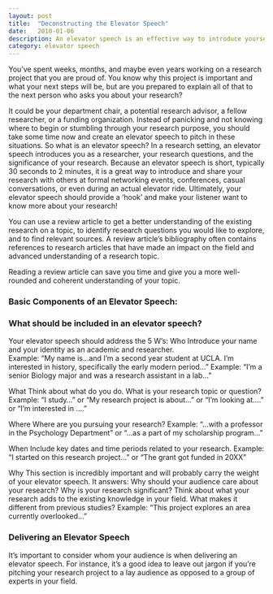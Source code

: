 ```yaml
---
layout: post
title:  "Deconstructing the Elevator Speech"
date:   2010-01-06
description: An elevator speech is an effective way to introduce yourself and your research.
category: elevator speech
---
```


<p class="intro">You’ve spent weeks, months, and maybe even years working on a research project that you are proud of. You know why this project is important and what your next steps will be, but are you prepared to explain all of that to the next person who asks you about your research? 
</p>
<div class="row">
<div class="col s12">
<p>It could be your department chair, a potential research advisor, a fellow researcher, or a funding organization. Instead of panicking and not knowing where to begin or stumbling through your research purpose, you should take some time now and create an elevator speech to pitch in these situations. So what is an elevator speech? In a research setting, an elevator speech introduces you as a researcher, your research questions, and the significance of your research. Because an elevator speech is short, typically 30 seconds to 2 minutes, it is a great way to introduce and share your research with others at formal networking events, conferences, casual conversations, or even during an actual elevator ride. 
Ultimately, your elevator speech should provide a ‘hook’ and make your listener want to know more about your research! </p>

</ul>
</div>

<p>You can use a review article to get a better understanding of the existing research on a topic, to identify research questions you would like to explore, and to find relevant sources. A review article’s bibliography often contains references to research articles that have made an impact on the field and advanced understanding of a research topic. 
</p>

<p>Reading a review article can save you time and give you a more well-rounded and coherent understanding of your topic.</p>

### Basic Components of an Elevator Speech:


### What should be included in an elevator speech? 

Your elevator speech should address the 5 W’s: 
Who
	Introduce your name and your identity as an academic and researcher.  
Example: “My name is...and I’m a second year student at UCLA. I’m interested in history, specifically the early modern period…”
Example: “I’m a senior Biology major and was a research assistant in a lab…” 

What
Think about what do you do. What is your research topic or question? 
Example: “I study…” or “My research project is about…”  or “I’m looking at….” or “I’m interested in ….”

Where
	Where are you pursuing your research? 
Example: “...with a professor in the Psychology Department” or “...as a part of my scholarship program...” 

When
	Include key dates and time periods related to your research.
Example: “I started on this research project…” or “The grant got funded in 20XX” 

Why
	This section is incredibly important and will probably carry the weight of your elevator speech. It answers: Why should your audience care about your research? Why is your research significant? Think about what your research adds to the existing knowledge in your field. What makes it different from previous studies? 
Example: “This project explores an area currently overlooked…” 

### Delivering an Elevator Speech

It’s important to consider whom your audience is when delivering an elevator speech. For instance, it’s a good idea to leave out jargon if you’re pitching your research project to a lay audience as opposed to a group of experts in your field. 



<!-- this was the table approach
<table>
    <tr>
    <th><h4>In primary research articles:</h4></th>
    <th><h4>In review articles:</h4></th>
    </tr>
    <tr>
    <td valign="top">
        <ul class="browser-default">
            <li>the abstracts often talk about performing a study, or conducting an investigation;</li>
            <li>the articles often contain a methods section or describe how the original research was performed;</li>
            <li>the focus is often narrower, investingating specific research questions;</li>
            <li>while most research articles contain a brief literature review in their introduction, it is not the primary purpose of the paper.</li>
        </ul>
    </td>
    <td valign="top" style="vertical-align: top;">
        <ul class="browser-default">
            <li>the abstracts often talk about summarizing existing evidence;</li>
            <li>the articles often do not include a methods section;</li>
            <li>the focus is often on summarizing and analyzing a broad set of questions related to a research area.</li>
        </ul>
    </td>
    </tr>
    <tr>
        <td  valign="top" style="vertical-align: top;" >
        <h5>Primary research article abstract</h5>
        </td>
        <td  valign="top" style="vertical-align: top;" >
        <h5>Review article abstract</h5>
        </td>
    </tr>
    <tr>
        <td  valign="top" style="vertical-align: top;">
        <img class="responsive-img materialboxed imagestep" src="{{ '/assets/img/content/rop-primary-annotated.jpg' | prepend: site.baseurl }}" alt="In the abstract, the authors of this primary research article describe conducting an original study and discuss their findings." data-caption="The abstract for a primary research article discusses a study or investigation.">
        <p style="font-size: small;">Chaudhury, D., Loh, D. H., Dragich, J. M., Hagopian, A., & Colwell, C. S. (2008). Select cognitive deficits in vasoactive intestinal peptide deficient mice. BMC neuroscience, 9(1), 63.</p>
        </td>
        <td valign="top" style="vertical-align: top;">
        <img class="responsive-img materialboxed imagestep" src="{{ '/assets/img/content/rop-review-annotated.jpg' | prepend: site.baseurl }}" alt="In the abstract, the authors of this review article describe their analysis of *multiple* primary research articles and discuss the implications of the current body of research on this topic." data-caption="The abstract for a primary research article discusses a study or investigation.">
        <p style="font-size: small;">Tottenham, N., & Sheridan, M. A. (2009). A review of adversity, the amygdala and the hippocampus: a consideration of developmental timing. The developing human brain, 204.</p>
        </td>
    </tr>
</table>

-->


